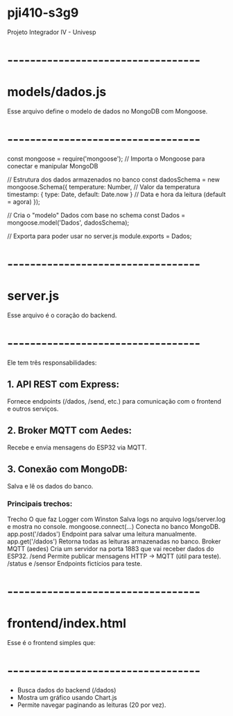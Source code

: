 # pji410-s3g9
Projeto Integrador IV - Univesp

# ----------------------------------
# models/dados.js
Esse arquivo define o modelo de dados no MongoDB com Mongoose.
# ----------------------------------

const mongoose = require('mongoose'); // Importa o Mongoose para conectar e manipular MongoDB

// Estrutura dos dados armazenados no banco
const dadosSchema = new mongoose.Schema({
    temperature: Number,                      // Valor da temperatura
    timestamp: { type: Date, default: Date.now } // Data e hora da leitura (default = agora)
});

// Cria o "modelo" Dados com base no schema
const Dados = mongoose.model('Dados', dadosSchema);

// Exporta para poder usar no server.js
module.exports = Dados;

# ----------------------------------
# server.js
Esse arquivo é o coração do backend.
# ----------------------------------

Ele tem três responsabilidades:
## 1. API REST com Express: 
Fornece endpoints (/dados, /send, etc.) para comunicação com o frontend e outros serviços.

## 2. Broker MQTT com Aedes:
Recebe e envia mensagens do ESP32 via MQTT.

## 3. Conexão com MongoDB:
Salva e lê os dados do banco.

### Principais trechos:
Trecho	                                O que faz
Logger com Winston	                    Salva logs no arquivo logs/server.log e mostra no console.
mongoose.connect(...)	                  Conecta no banco MongoDB.
app.post('/dados')	                    Endpoint para salvar uma leitura manualmente.
app.get('/dados')	                      Retorna todas as leituras armazenadas no banco.
Broker MQTT (aedes)	                    Cria um servidor na porta 1883 que vai receber dados do ESP32.
/send	                                  Permite publicar mensagens HTTP → MQTT (útil para teste).
/status e /sensor	                      Endpoints fictícios para teste.


# ----------------------------------
# frontend/index.html
Esse é o frontend simples que:
# ----------------------------------

- Busca dados do backend (/dados)
- Mostra um gráfico usando Chart.js
- Permite navegar paginando as leituras (20 por vez).

